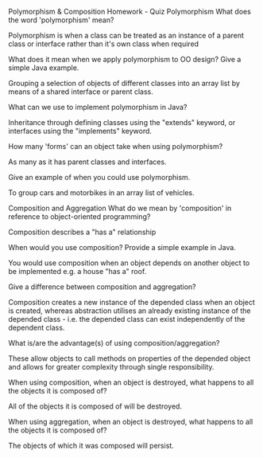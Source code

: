 Polymorphism & Composition Homework - Quiz
Polymorphism
What does the word 'polymorphism' mean?

Polymorphism is when a class can be treated as an instance of a parent class or interface rather than it's own class when required 

What does it mean when we apply polymorphism to OO design? Give a simple Java example.

Grouping a selection of objects of different classes into an array list by means of a shared interface or parent class.

What can we use to implement polymorphism in Java?

Inheritance through defining classes using the "extends" keyword, or interfaces using the "implements" keyword.

How many 'forms' can an object take when using polymorphism?

As many as it has parent classes and interfaces.

Give an example of when you could use polymorphism.

To group cars and motorbikes in an array list of vehicles.

Composition and Aggregation
What do we mean by 'composition' in reference to object-oriented programming?

Composition describes a "has a" relationship

When would you use composition? Provide a simple example in Java.

You would use composition when an object depends on another object to be implemented e.g. a house "has a" roof.

Give a difference between composition and aggregation?

Composition creates a new instance of the depended class when an object is created, whereas abstraction utilises an already existing instance of the depended class - i.e. the depended class can exist independently of the dependent class.

What is/are the advantage(s) of using composition/aggregation?

These allow objects to call methods on properties of the depended object and allows for greater complexity through single responsibility.

When using composition, when an object is destroyed, what happens to all the objects it is composed of?

All of the objects it is composed of will be destroyed.

When using aggregation, when an object is destroyed, what happens to all the objects it is composed of?

The objects of which it was composed will persist. 
